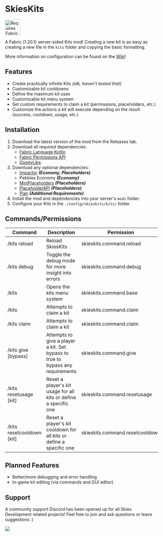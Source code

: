 # SkiesKits
<img height="50" src="https://camo.githubusercontent.com/a94064bebbf15dfed1fddf70437ea2ac3521ce55ac85650e35137db9de12979d/68747470733a2f2f692e696d6775722e636f6d2f6331444839564c2e706e67" alt="Requires Fabric Kotlin"/>

A Fabric (1.20.1) server-sided Kits mod! Creating a new kit is as easy as creating a new file in the `kits` folder and copying the basic formatting.

More information on configuration can be found on the [Wiki](https://github.com/PokeSkies/SkiesKits/wiki)!

## Features
- Create practically infinite Kits *(idk, haven't tested that)*
- Customizable kit cooldowns
- Define the maximum kit uses
- Customizable kit menu system
- Set custom requirements to claim a kit (permissions, placeholders, etc.)
- Customize the actions a kit will execute depending on the result (success, cooldown, usage, etc.)

## Installation
1. Download the latest version of the mod from the Releases tab.
2. Download all required dependencies:
   - [Fabric Language Kotlin](https://modrinth.com/mod/fabric-language-kotlin) 
   - [Fabric Permissions API](https://github.com/PokeSkies/fabric-permissions-api)
   - [GooeyLibs](https://github.com/NickImpact/GooeyLibs/tree/1.20.1)
3. Download any optional dependencies:
   - [Impactor](https://modrinth.com/mod/impactor) **_(Economy, Placeholders)_**
   - Pebbles Economy **_(Economy)_**
   - [MiniPlaceholders](https://modrinth.com/plugin/miniplaceholders) **_(Placeholders)_**
   - [PlaceholderAPI](https://modrinth.com/mod/placeholder-api) **_(Placeholders)_**
   - [Plan](https://www.curseforge.com/minecraft/mc-mods/plan-player-analytics) **_(Additional Requirements)_**
4. Install the mod and dependencies into your server's `mods` folder.
5. Configure your Kits in the `./config/skieskits/kits/` folder.

## Commands/Permissions
| Command                            | Description                                                                    | Permission                      |
|------------------------------------|--------------------------------------------------------------------------------|---------------------------------|
| /kits reload                       | Reload SkiesKits                                                               | skieskits.command.reload        |
| /kits debug                        | Toggle the debug mode for more insight into errors                             | skieskits.command.debug         |
| /kits                              | Opens the kits menu system                                                     | skieskits.command.base          |
| /kits <kit>                        | Attempts to claim a kit                                                        | skieskits.command.claim         |
| /kits claim <kit>                  | Attempts to claim a kit                                                        | skieskits.command.claim         |
| /kits give <kit> <player> [bypass] | Attempts to give a player a kit. Set bypass to true to bypass any requirements | skieskits.command.give          |
| /kits resetusage <player> [kit]    | Reset a player's kit usage for all kits or define a specific one               | skieskits.command.resetusage    |
| /kits resetcooldown <player> [kit] | Reset a player's kit cooldown for all kits or define a specific one            | skieskits.command.resetcooldown |

## Planned Features
- Better/more debugging and error handling
- In-game kit editing (via commands and GUI editor)

## Support
A community support Discord has been opened up for all Skies Development related projects! Feel free to join and ask questions or leave suggestions :)

<a class="discord-widget" href="https://discord.gg/cgBww275Fg" title="Join us on Discord"><img src="https://discordapp.com/api/guilds/1158447623989116980/embed.png?style=banner2"></a>